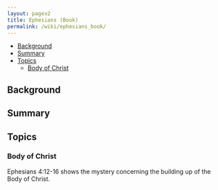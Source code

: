 ```yaml
---
layout: pagev2
title: Ephesians (Book)
permalink: /wiki/ephesians_book/
---
```

- [Background](#background)
- [Summary](#summary)
- [Topics](#topics)
  - [Body of Christ](#body-of-christ)

## Background

## Summary

## Topics

### Body of Christ

Ephesians 4:12-16 shows the mystery concerning the building up of the Body of Christ.